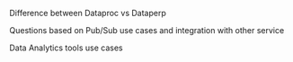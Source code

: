 Difference between Dataproc vs Dataperp


Questions based on Pub/Sub use cases and integration with other service


Data Analytics tools use cases